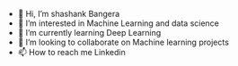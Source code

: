 - 👋 Hi, I’m shashank Bangera
- 👀 I’m interested in Machine Learning and data science
- 🌱 I’m currently learning Deep Learning
- 💞️ I’m looking to collaborate on Machine learning projects
- 📫 How to reach me Linkedin

<!---
shashankb07/shashankb07 is a ✨ special ✨ repository because its `README.md` (this file) appears on your GitHub profile.
You can click the Preview link to take a look at your changes.
--->
